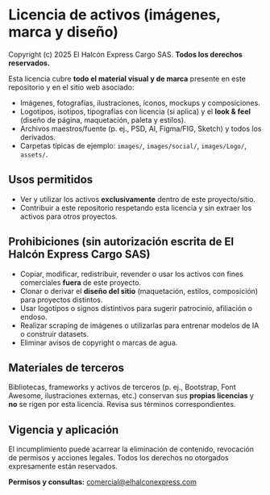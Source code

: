 # Licencia de activos (imágenes, marca y diseño)

Copyright (c) 2025 El Halcón Express Cargo SAS. **Todos los derechos reservados.**

Esta licencia cubre **todo el material visual y de marca** presente en este repositorio y en el sitio web asociado:
- Imágenes, fotografías, ilustraciones, íconos, mockups y composiciones.
- Logotipos, isotipos, tipografías con licencia (si aplica) y el **look & feel** (diseño de página, maquetación, paleta y estilos).
- Archivos maestros/fuente (p. ej., PSD, AI, Figma/FIG, Sketch) y todos los derivados.
- Carpetas típicas de ejemplo: `images/`, `images/social/`, `images/Logo/`, `assets/`.

## Usos permitidos
- Ver y utilizar los activos **exclusivamente** dentro de este proyecto/sitio.
- Contribuir a este repositorio respetando esta licencia y sin extraer los activos para otros proyectos.

## Prohibiciones (sin autorización escrita de El Halcón Express Cargo SAS)
- Copiar, modificar, redistribuir, revender o usar los activos con fines comerciales **fuera** de este proyecto.
- Clonar o derivar el **diseño del sitio** (maquetación, estilos, composición) para proyectos distintos.
- Usar logotipos o signos distintivos para sugerir patrocinio, afiliación o endoso.
- Realizar scraping de imágenes o utilizarlas para entrenar modelos de IA o construir datasets.
- Eliminar avisos de copyright o marcas de agua.

## Materiales de terceros
Bibliotecas, frameworks y activos de terceros (p. ej., Bootstrap, Font Awesome, ilustraciones externas, etc.) conservan sus **propias licencias** y **no** se rigen por esta licencia. Revisa sus términos correspondientes.

## Vigencia y aplicación
El incumplimiento puede acarrear la eliminación de contenido, revocación de permisos y acciones legales. Todos los derechos no otorgados expresamente están reservados.

**Permisos y consultas:** comercial@elhalconexpress.com
